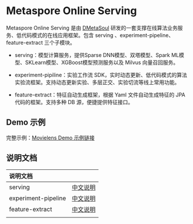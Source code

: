 # Metaspore Online Serving

Metaspore Online Serving 是由 [DMetaSoul](https://www.dmetasoul.com/) 研发的一套支撑在线算法业务服务、低代码模式的在线应用框架。包含 serving 、experiment-pipeline、feature-extract 三个子模块。

- serving：模型计算服务，提供Sparse DNN模型、双塔模型、Spark ML模型、SKLearn模型、XGBoost模型预测服务以及 Milvus 向量召回服务。

- experiment-pipiline：实验工作流 SDK，实时动态更新、低代码模式的算法实验流框架。支持动态更新实验、多层正交、实验切流等线上常用功能。

- feature-extract：特征自动生成框架，根据 Yaml 文件自动生成特征的 JPA 代码的框架。支持多种 DB 源，便捷提供特征接口。

  

## Demo 示例

完整示例：[Movielens Demo 示例链接](../../demo/movielens/online/README.md)



## 说明文档

| 说明文档            |                                           |
| :------------------ | :---------------------------------------: |
| serving             | [中文说明](serving/README-CN.md)                                         |
| experiment-pipeline | [中文说明](experiment-pipeline/README-CN.md) |
| feature-extract     |   [中文说明](feature-extract/README-CN.md)   |
|                     |                                           |

